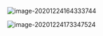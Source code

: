 ![image-20201224164333744](E:%5Cmd%5C%E5%9B%BE%E7%89%87%5Cimage-20201224164333744.png)

![image-20201224173347524](E:%5Cmd%5C%E5%9B%BE%E7%89%87%5Cimage-20201224173347524.png)